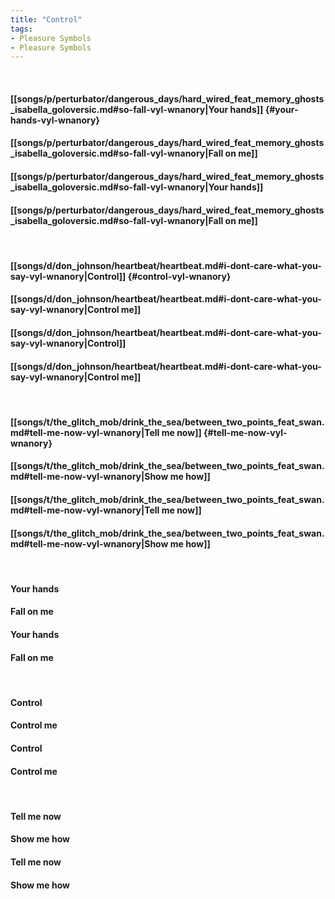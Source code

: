 ```yaml
---
title: "Control"
tags:
- Pleasure Symbols
- Pleasure Symbols
---
```

&nbsp;
#### [[songs/p/perturbator/dangerous_days/hard_wired_feat_memory_ghosts_isabella_goloversic.md#so-fall-vyl-wnanory|Your hands]] {#your-hands-vyl-wnanory}
#### [[songs/p/perturbator/dangerous_days/hard_wired_feat_memory_ghosts_isabella_goloversic.md#so-fall-vyl-wnanory|Fall on me]]
#### [[songs/p/perturbator/dangerous_days/hard_wired_feat_memory_ghosts_isabella_goloversic.md#so-fall-vyl-wnanory|Your hands]]
#### [[songs/p/perturbator/dangerous_days/hard_wired_feat_memory_ghosts_isabella_goloversic.md#so-fall-vyl-wnanory|Fall on me]]
&nbsp;
#### [[songs/d/don_johnson/heartbeat/heartbeat.md#i-dont-care-what-you-say-vyl-wnanory|Control]] {#control-vyl-wnanory}
#### [[songs/d/don_johnson/heartbeat/heartbeat.md#i-dont-care-what-you-say-vyl-wnanory|Control me]]
#### [[songs/d/don_johnson/heartbeat/heartbeat.md#i-dont-care-what-you-say-vyl-wnanory|Control]]
#### [[songs/d/don_johnson/heartbeat/heartbeat.md#i-dont-care-what-you-say-vyl-wnanory|Control me]]
&nbsp;
#### [[songs/t/the_glitch_mob/drink_the_sea/between_two_points_feat_swan.md#tell-me-now-vyl-wnanory|Tell me now]] {#tell-me-now-vyl-wnanory}
#### [[songs/t/the_glitch_mob/drink_the_sea/between_two_points_feat_swan.md#tell-me-now-vyl-wnanory|Show me how]]
#### [[songs/t/the_glitch_mob/drink_the_sea/between_two_points_feat_swan.md#tell-me-now-vyl-wnanory|Tell me now]]
#### [[songs/t/the_glitch_mob/drink_the_sea/between_two_points_feat_swan.md#tell-me-now-vyl-wnanory|Show me how]]
&nbsp;
#### Your hands
#### Fall on me
#### Your hands
#### Fall on me
&nbsp;
#### Control
#### Control me
#### Control
#### Control me
&nbsp;
#### Tell me now
#### Show me how
#### Tell me now
#### Show me how
